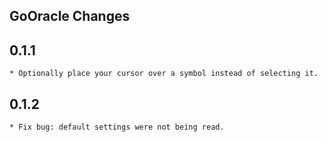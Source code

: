 GoOracle Changes
----------------

## 0.1.1
    * Optionally place your cursor over a symbol instead of selecting it.

## 0.1.2
    * Fix bug: default settings were not being read.
